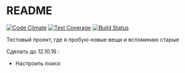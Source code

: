 # README

[![Code Climate](https://codeclimate.com/github/lHydra/rescue/badges/gpa.svg)](https://codeclimate.com/github/lHydra/rescue)
[![Test Coverage](https://codeclimate.com/github/lHydra/rescue/badges/coverage.svg)](https://codeclimate.com/github/lHydra/rescue/coverage)
[![Build Status](https://travis-ci.org/lHydra/rescue.svg?branch=master)](https://travis-ci.org/lHydra/rescue)

Тестовый проект, где я пробую новые вещи и вспоминаю старые

Сделать до 12.10.16 :

* Настроить поиск
